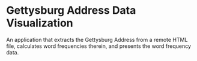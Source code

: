 # Gettysburg Address Data Visualization

An application that extracts the Gettysburg Address from a remote HTML file, calculates word frequencies therein, and presents the word frequency data.
